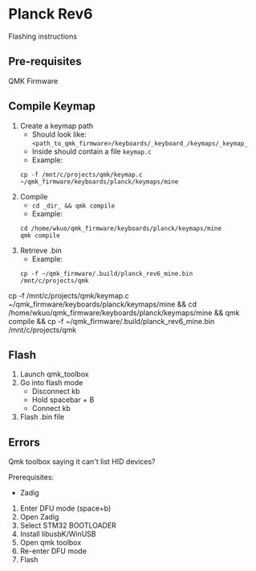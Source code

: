 # Planck Rev6

Flashing instructions

## Pre-requisites

QMK Firmware

## Compile Keymap

1. Create a keymap path
	- Should look like: `<path_to_qmk_firmware>/keyboards/_keyboard_/keymaps/_keymap_`
	- Inside should contain a file `keymap.c`
	- Example:
	```
	cp -f /mnt/c/projects/qmk/keymap.c ~/qmk_firmware/keyboards/planck/keymaps/mine
	```
1. Compile
	- `cd _dir_ && qmk compile`
	- Example:
  	```
  	cd /home/wkuo/qmk_firmware/keyboards/planck/keymaps/mine
	qmk compile
	```
1. Retrieve .bin
	- Example:
	```
	cp -f ~/qmk_firmware/.build/planck_rev6_mine.bin /mnt/c/projects/qmk
	```

cp -f /mnt/c/projects/qmk/keymap.c ~/qmk_firmware/keyboards/planck/keymaps/mine &&
cd /home/wkuo/qmk_firmware/keyboards/planck/keymaps/mine &&
qmk compile &&
cp -f ~/qmk_firmware/.build/planck_rev6_mine.bin /mnt/c/projects/qmk

## Flash

1. Launch qmk_toolbox
1. Go into flash mode
	- Disconnect kb
	- Hold spacebar + B
	- Connect kb
1. Flash .bin file

## Errors

Qmk toolbox saying it can't list HID devices?

Prerequisites:

- Zadig

1. Enter DFU mode (space+b)
1. Open Zadig
1. Select STM32 BOOTLOADER
1. Install libusbK/WinUSB
1. Open qmk toolbox
1. Re-enter DFU mode
1. Flash
